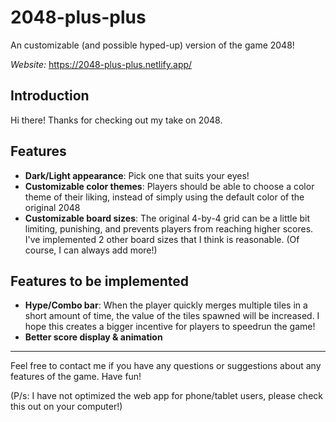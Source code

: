 # 2048-plus-plus 
An customizable (and possible hyped-up) version of the game 2048!

_Website:_ https://2048-plus-plus.netlify.app/

## Introduction
Hi there! Thanks for checking out my take on 2048. 

## Features
- **Dark/Light appearance**: Pick one that suits your eyes!
- **Customizable color themes**: Players should be able to choose a color theme of their liking, instead of simply using the default color of the original 2048
- **Customizable board sizes**: The original 4-by-4 grid can be a little bit limiting, punishing, and prevents players from reaching higher scores. I've implemented 2 other board sizes that I think is reasonable. (Of course, I can always add more!)

## Features to be implemented
- **Hype/Combo bar**: When the player quickly merges multiple tiles in a short amount of time, the value of the tiles spawned will be increased. I hope this creates a bigger incentive for players to speedrun the game!
- **Better score display & animation**
---

Feel free to contact me if you have any questions or suggestions about any features of the game. Have fun!

(P/s: I have not optimized the web app for phone/tablet users, please check this out on your computer!)
